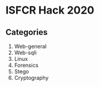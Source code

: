 # ISFCR Hack 2020

## Categories
1.	Web-general
2.	Web-sqli
3.	Linux
4.	Forensics
5.	Stego
6.	Cryptography

